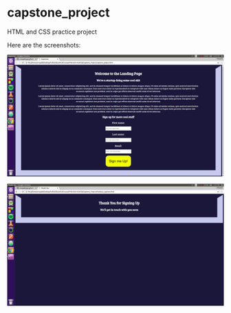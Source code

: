 # capstone_project

HTML and CSS practice project

Here are the screenshots:

![Landing Page](landing_page.png)

![Thank You Page](thankyou_page.png)
